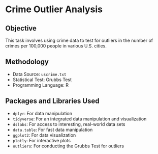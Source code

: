 # Crime Outlier Analysis

## Objective
This task involves using crime data to test for outliers in the number of crimes per 100,000 people in various U.S. cities.

## Methodology
- Data Source: `uscrime.txt`
- Statistical Test: Grubbs Test
- Programming Language: R

## Packages and Libraries Used
- `dplyr`: For data manipulation
- `tidyverse`: For an integrated data manipulation and visualization
- `dslabs`: For access to interesting, real-world data sets
- `data.table`: For fast data manipulation
- `ggplot2`: For data visualization
- `plotly`: For interactive plots
- `outliers`: For conducting the Grubbs Test for outliers

